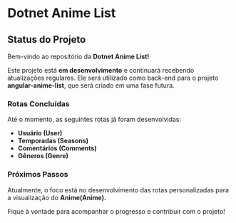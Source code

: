# Dotnet Anime List

## Status do Projeto
Bem-vindo ao repositório da **Dotnet Anime List!**

Este projeto está **em desenvolvimento** e continuará recebendo atualizações regulares. Ele será utilizado como back-end para o projeto **angular-anime-list**, que será criado em uma fase futura.

### Rotas Concluídas
Até o momento, as seguintes rotas já foram desenvolvidas:

- **Usuário (User)**
- **Temporadas (Seasons)**
- **Comentários (Comments)**
- **Gêneros (Genre)**

### Próximos Passos
Atualmente, o foco está no desenvolvimento das rotas personalizadas para a visualização do **Anime(Anime).**

Fique à vontade para acompanhar o progresso e contribuir com o projeto!